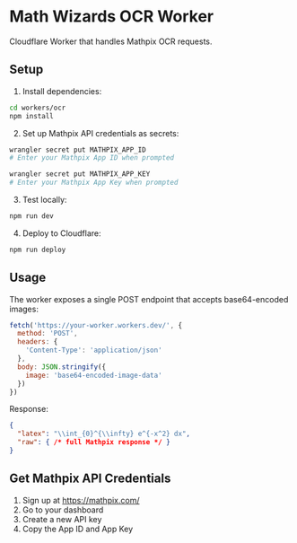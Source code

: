 # Math Wizards OCR Worker

Cloudflare Worker that handles Mathpix OCR requests.

## Setup

1. Install dependencies:
```bash
cd workers/ocr
npm install
```

2. Set up Mathpix API credentials as secrets:
```bash
wrangler secret put MATHPIX_APP_ID
# Enter your Mathpix App ID when prompted

wrangler secret put MATHPIX_APP_KEY
# Enter your Mathpix App Key when prompted
```

3. Test locally:
```bash
npm run dev
```

4. Deploy to Cloudflare:
```bash
npm run deploy
```

## Usage

The worker exposes a single POST endpoint that accepts base64-encoded images:

```javascript
fetch('https://your-worker.workers.dev/', {
  method: 'POST',
  headers: {
    'Content-Type': 'application/json'
  },
  body: JSON.stringify({
    image: 'base64-encoded-image-data'
  })
})
```

Response:
```json
{
  "latex": "\\int_{0}^{\\infty} e^{-x^2} dx",
  "raw": { /* full Mathpix response */ }
}
```

## Get Mathpix API Credentials

1. Sign up at https://mathpix.com/
2. Go to your dashboard
3. Create a new API key
4. Copy the App ID and App Key
